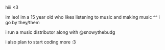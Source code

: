 hiii <3

<!--
**leotheteo/leotheteo** is a ✨ _special_ ✨ repository because its `README.md` (this file) appears on your GitHub profile.

Here are some ideas to get you started:

- 🔭 I’m currently working on ...
- 🌱 I’m currently learning ...
- 👯 I’m looking to collaborate on ...
- 🤔 I’m looking for help with ...
- 💬 Ask me about ...
- 📫 How to reach me: ...
- 😄 Pronouns: ...
- ⚡ Fun fact: ...
-->



im leo! im a 15 year old who likes listening to music and making music ^^
i go by they/them

i run a music distributor along with @snowythebudg


i also plan to start coding more :3


















